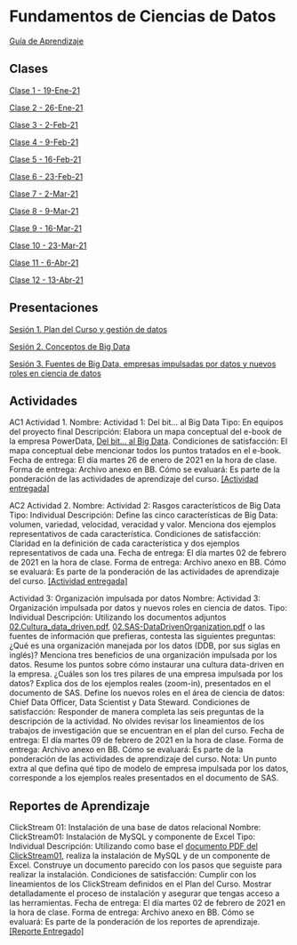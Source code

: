 
# Fundamentos de Ciencias de Datos
[Guía de Aprendizaje](https://github.com/mosesmarin/Maestria-Ciencia-de-datos-e-inteligencia-de-negocios/blob/master/Fundamentos-de-Ciencia-De-Datos/presentaciones/2021-01-DAT501-Syllabus.pdf)

## Clases
[Clase 1 - 19-Ene-21](https://youtu.be/tboXvZCBTm4)

[Clase 2 - 26-Ene-21](https://youtu.be/lwRezKacvNU)

[Clase 3 - 2-Feb-21](https://youtu.be/Cj-a4UMikfo)

[Clase 4 - 9-Feb-21](https://youtu.be/JvnuXYQhkjc)

[Clase 5 - 16-Feb-21](https://youtu.be/JvnuXYQhkjc)

[Clase 6 - 23-Feb-21](https://youtu.be/JvnuXYQhkjc)

[Clase 7 - 2-Mar-21](https://youtu.be/JvnuXYQhkjc)

[Clase 8 - 9-Mar-21](https://youtu.be/JvnuXYQhkjc)

[Clase 9 - 16-Mar-21](https://youtu.be/JvnuXYQhkjc)

[Clase 10 - 23-Mar-21](https://youtu.be/JvnuXYQhkjc)

[Clase 11 - 6-Abr-21](https://youtu.be/JvnuXYQhkjc)

[Clase 12 - 13-Abr-21](https://youtu.be/JvnuXYQhkjc)

## Presentaciones
[Sesión 1. Plan del Curso y gestión de datos](https://github.com/mosesmarin/Maestria-Ciencia-de-datos-e-inteligencia-de-negocios/blob/master/Fundamentos-de-Ciencia-De-Datos/presentaciones/DAT501-S01-Introduccio%CC%81nGestio%CC%81nDatos.pdf)

[Sesión 2. Conceptos de Big Data](https://github.com/mosesmarin/Maestria-Ciencia-de-datos-e-inteligencia-de-negocios/blob/master/Fundamentos-de-Ciencia-De-Datos/presentaciones/DAT501-S02-FundamentosBigDataCS01.pdf)

[Sesión 3. Fuentes de Big Data, empresas impulsadas por datos y nuevos roles en ciencia de datos](https://github.com/mosesmarin/Maestria-Ciencia-de-datos-e-inteligencia-de-negocios/blob/master/Fundamentos-de-Ciencia-De-Datos/presentaciones/DAT501-S03-DataDrivenRoles.pdf)

## Actividades

AC1 Actividad 1.
Nombre: Actividad 1: Del bit… al Big Data
Tipo: En equipos del proyecto final
Descripción: Elabora un mapa conceptual del e-book de la empresa PowerData, [Del bit… al Big Data](https://github.com/mosesmarin/Maestria-Ciencia-de-datos-e-inteligencia-de-negocios/blob/master/Fundamentos-de-Ciencia-De-Datos/archivos/PowerData_-_Del_bit%E2%80%A6_Al_Big_Data.pdf).
Condiciones de satisfacción: El mapa conceptual debe mencionar todos los puntos tratados en el e-book.
Fecha de entrega: El día martes 26 de enero de 2021 en la hora de clase.
Forma de entrega: Archivo anexo en BB.
Cómo se evaluará: Es parte de la ponderación de las actividades de aprendizaje del curso. [[Actividad entregada]](https://github.com/mosesmarin/Maestria-Ciencia-de-datos-e-inteligencia-de-negocios/blob/master/Fundamentos-de-Ciencia-De-Datos/archivos/Actividad%201-Mapa%20Conceptual.pdf)


AC2 Actividad 2.
Nombre: Actividad 2: Rasgos característicos de Big Data
Tipo: Individual
Descripción: Define las cinco características de Big Data: volumen, variedad, velocidad, veracidad y valor. Menciona dos ejemplos representativos de cada característica.
Condiciones de satisfacción: Claridad en la definición de cada característica y dos ejemplos representativos de cada una.
Fecha de entrega: El día martes 02 de febrero de 2021 en la hora de clase.
Forma de entrega: Archivo anexo en BB.
Cómo se evaluará: Es parte de la ponderación de las actividades de aprendizaje del curso. [[Actividad entregada]](https://github.com/mosesmarin/Maestria-Ciencia-de-datos-e-inteligencia-de-negocios/blob/master/Fundamentos-de-Ciencia-De-Datos/archivos/Actividad%202_%20Rasgos%20caracteri%CC%81sticos%20de%20Big%20Data.pdf)

Actividad 3: Organización impulsada por datos
Nombre: Actividad 3: Organización impulsada por datos y nuevos roles en ciencia de datos.
Tipo: Individual
Descripción: Utilizando los documentos adjuntos [02.Cultura_data_driven.pdf](https://github.com/mosesmarin/Maestria-Ciencia-de-datos-e-inteligencia-de-negocios/blob/master/Fundamentos-de-Ciencia-De-Datos/archivos/02.Cultura_Data_Driven.pdf), [02.SAS-DataDrivenOrganization.pdf](https://github.com/mosesmarin/Maestria-Ciencia-de-datos-e-inteligencia-de-negocios/blob/master/Fundamentos-de-Ciencia-De-Datos/archivos/02.SAS-DataDrivenOrganization.pdf) o las fuentes de información que prefieras, contesta las siguientes preguntas:
¿Qué es una organización manejada por los datos (DDB, por sus siglas en inglés)?
Menciona tres beneficios de una organización impulsada por los datos.
Resume los puntos sobre cómo instaurar una cultura data-driven en la empresa.
¿Cuáles son los tres pilares de una empresa impulsada por los datos?
Explica dos de los ejemplos reales (zoom-in), presentados en el documento de SAS.
Define los nuevos roles en el área de ciencia de datos: Chief Data Officer, Data Scientist y Data Steward.
Condiciones de satisfacción: Responder de manera completa las seis preguntas de la descripción de la actividad. No olvides revisar los lineamientos de los trabajos de investigación que se encuentran en el plan del curso.
Fecha de entrega: El día martes 09 de febrero de 2021 en la hora de clase.
Forma de entrega: Archivo anexo en BB.
Cómo se evaluará: Es parte de la ponderación de las actividades de aprendizaje del curso.
Nota: Un punto extra al que defina qué tipo de modelo de empresa impulsada por los datos, corresponde a los ejemplos reales presentados en el documento de SAS.


## Reportes de Aprendizaje

ClickStream 01: Instalación de una base de datos relacional
Nombre: ClickStream01: Instalación de MySQL y componente de Excel
Tipo: Individual
Descripción: Utilizando como base el [documento PDF del ClickStream01](https://github.com/mosesmarin/Maestria-Ciencia-de-datos-e-inteligencia-de-negocios/blob/master/Fundamentos-de-Ciencia-De-Datos/archivos/ClickStream01MySQLExcel.pdf), realiza la instalación de MySQL y de un componente de Excel. Construye un documento parecido con los pasos que seguiste para realizar la instalación.
Condiciones de satisfacción: Cumplir con los lineamientos de los ClickStream definidos en el Plan del Curso. Mostrar detalladamente el proceso de instalación y asegurar que tengas acceso a las herramientas.
Fecha de entrega: El día martes 02 de febrero de 2021 en la hora de clase.
Forma de entrega: Archivo anexo en BB.
Cómo se evaluará: Es parte de la ponderación de los reportes de aprendizaje. [[Reporte Entregado]](https://github.com/mosesmarin/Maestria-Ciencia-de-datos-e-inteligencia-de-negocios/blob/master/Fundamentos-de-Ciencia-De-Datos/archivos/ClickStream%2001_%20Instalacio%CC%81n%20de%20una%20base%20de%20datos%20relacional.pdf)

